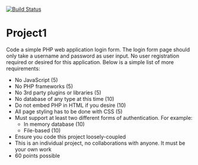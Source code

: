 [![Build Status](https://travis-ci.org/dcritchlow/Project1.svg?branch=travis_ci)](https://travis-ci.org/dcritchlow/Project1)
# Project1

Code a simple PHP web application login form. The login form page should only take a username and password as user input. No user registration required or desired for this application. Below is a simple list of more requirements:

* No JavaScript (5)
* No PHP frameworks (5)
* No 3rd party plugins or libraries (5)
* No database of any type at this time (10)
* Do not embed PHP in HTML if you desire (10)
* All page styling has to be done with CSS (5)
* Must support at least two different forms of authentication. For example:
  * In memory database (10)
  * File-based (10)
* Ensure you code this project loosely-coupled
* This is an individual project, no collaborations with anyone. It must be your own work
* 60 points possible
